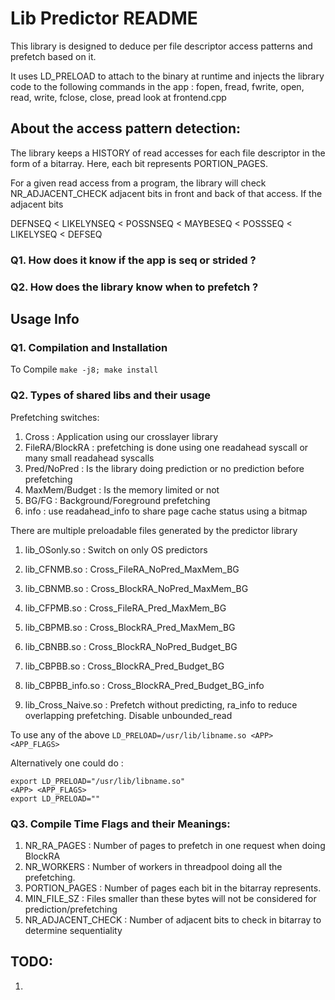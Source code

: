 # Lib Predictor README
This library is designed to deduce per file descriptor access patterns and prefetch based on it.

It uses LD_PRELOAD to attach to the binary at runtime and injects the library code to the 
following commands in the app : fopen, fread, fwrite, open, read, write, fclose, close, pread
look at frontend.cpp



## About the access pattern detection:

The library keeps a HISTORY of read accesses for each file descriptor in the form of a bitarray.
Here, each bit represents PORTION_PAGES.

For a given read access from a program, the library will check NR_ADJACENT_CHECK adjacent bits
in front and back of that access. If the adjacent bits 

DEFNSEQ < LIKELYNSEQ < POSSNSEQ < MAYBESEQ < POSSSEQ < LIKELYSEQ < DEFSEQ


### Q1. How does it know if the app is seq or strided ?


### Q2. How does the library know when to prefetch ?


## Usage Info

### Q1. Compilation and Installation
To Compile `make -j8; make install`


### Q2. Types of shared libs and their usage

Prefetching switches:
1. Cross : Application using our crosslayer library
2. FileRA/BlockRA : prefetching is done using one readahead syscall or many small readahead syscalls
3. Pred/NoPred : Is the library doing prediction or no prediction before prefetching
4. MaxMem/Budget : Is the memory limited or not
5. BG/FG : Background/Foreground prefetching
6. info : use readahead_info to share page cache status using a bitmap

There are multiple preloadable files generated by the predictor library
1. lib_OSonly.so : Switch on only OS predictors
2. lib_CFNMB.so : Cross_FileRA_NoPred_MaxMem_BG
3. lib_CBNMB.so : Cross_BlockRA_NoPred_MaxMem_BG
4. lib_CFPMB.so : Cross_FileRA_Pred_MaxMem_BG
5. lib_CBPMB.so : Cross_BlockRA_Pred_MaxMem_BG
6. lib_CBNBB.so : Cross_BlockRA_NoPred_Budget_BG
7. lib_CBPBB.so : Cross_BlockRA_Pred_Budget_BG
8. lib_CBPBB_info.so : Cross_BlockRA_Pred_Budget_BG_info


1. lib_Cross_Naive.so : Prefetch without predicting, ra_info to reduce overlapping prefetching. Disable unbounded_read

To use any of the above `LD_PRELOAD=/usr/lib/libname.so <APP> <APP_FLAGS>`

Alternatively one could do : 
```
export LD_PRELOAD="/usr/lib/libname.so"
<APP> <APP_FLAGS>
export LD_PRELOAD=""
```

### Q3. Compile Time Flags and their Meanings:
1. NR_RA_PAGES : Number of pages to prefetch in one request when doing BlockRA
2. NR_WORKERS : Number of workers in threadpool doing all the prefetching.
3. PORTION_PAGES : Number of pages each bit in the bitarray represents.
4. MIN_FILE_SZ : Files smaller than these bytes will not be considered for prediction/prefetching
5. NR_ADJACENT_CHECK : Number of adjacent bits to check in bitarray to determine sequentiality


## TODO:
1. 
